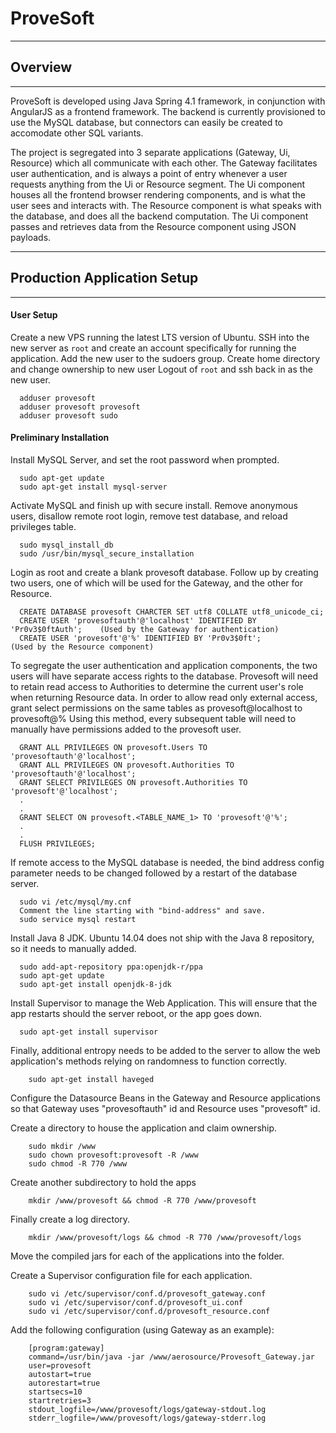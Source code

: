 # ProveSoft

---
## Overview
---
ProveSoft is developed using Java Spring 4.1 framework, in conjunction with AngularJS as a frontend framework. The backend is currently provisioned to use the MySQL database, but connectors can easily be created to accomodate other SQL variants.

The project is segregated into 3 separate applications (Gateway, Ui, Resource) which all communicate with each other. The Gateway facilitates user authentication, and is always a point of entry whenever a user requests anything from the Ui or Resource segment.
The Ui component houses all the frontend browser rendering components, and is what the user sees and interacts with.
The Resource component is what speaks with the database, and does all the backend computation. The Ui component passes and retrieves data from the Resource component using JSON payloads.

---
## Production Application Setup
---
#### User Setup
Create a new VPS running the latest LTS version of Ubuntu.
SSH into the new server as ```root``` and create an account specifically for running the application. 
Add the new user to the sudoers group.
Create home directory and change ownership to new user
Logout of ```root``` and ssh back in as the new user.
```
  adduser provesoft
  adduser provesoft provesoft
  adduser provesoft sudo
```

#### Preliminary Installation
Install MySQL Server, and set the root password when prompted.
```
  sudo apt-get update
  sudo apt-get install mysql-server
```
Activate MySQL and finish up with secure install. Remove anonymous users, disallow remote root login, remove test database, and reload privileges table.
```
  sudo mysql_install_db
  sudo /usr/bin/mysql_secure_installation
```
Login as root and create a blank provesoft database. Follow up by creating two users, one of which will be used for the Gateway, and the other for Resource.
```
  CREATE DATABASE provesoft CHARCTER SET utf8 COLLATE utf8_unicode_ci;
  CREATE USER 'provesoftauth'@'localhost' IDENTIFIED BY 'Pr0v3$0ftAuth';    (Used by the Gateway for authentication)
  CREATE USER 'provesoft'@'%' IDENTIFIED BY 'Pr0v3$0ft';                    (Used by the Resource component)
```
To segregate the user authentication and application components, the two users will have separate access rights to the database. Provesoft will need to retain read access to Authorities to determine the current user's role when returning Resource data. In order to allow read only external access, grant select permissions on the same tables as provesoft@localhost to provesoft@%
Using this method, every subsequent table will need to manually have permissions added to the provesoft user.
```
  GRANT ALL PRIVILEGES ON provesoft.Users TO 'provesoftauth'@'localhost';
  GRANT ALL PRIVILEGES ON provesoft.Authorities TO 'provesoftauth'@'localhost';
  GRANT SELECT PRIVILEGES ON provesoft.Authorities TO 'provesoft'@'localhost';
  .
  .
  GRANT SELECT ON provesoft.<TABLE_NAME_1> TO 'provesoft'@'%';
  .
  .
  FLUSH PRIVILEGES;
```

If remote access to the MySQL database is needed, the bind address config parameter needs to be changed followed by a restart of the database server.
```
  sudo vi /etc/mysql/my.cnf
  Comment the line starting with "bind-address" and save.
  sudo service mysql restart
```
Install Java 8 JDK. Ubuntu 14.04 does not ship with the Java 8 repository, so it needs to manually added.
```
  sudo add-apt-repository ppa:openjdk-r/ppa
  sudo apt-get update
  sudo apt-get install openjdk-8-jdk
```
Install Supervisor to manage the Web Application. This will ensure that the app restarts should the server reboot, or the app goes down.
```
  sudo apt-get install supervisor
```
Finally, additional entropy needs to be added to the server to allow the web application's methods relying on randomness to function correctly.
```
	sudo apt-get install haveged
```
Configure the Datasource Beans in the Gateway and Resource applications so that Gateway uses "provesoftauth" id and Resource uses "provesoft" id.


Create a directory to house the application and claim ownership.
```
	sudo mkdir /www
	sudo chown provesoft:provesoft -R /www
	sudo chmod -R 770 /www
```
Create another subdirectory to hold the apps
```
	mkdir /www/provesoft && chmod -R 770 /www/provesoft
```
Finally create a log directory.
```
	mkdir /www/provesoft/logs && chmod -R 770 /www/provesoft/logs
```
Move the compiled jars for each of the applications into the folder.

Create a Supervisor configuration file for each application.
```
	sudo vi /etc/supervisor/conf.d/provesoft_gateway.conf
	sudo vi /etc/supervisor/conf.d/provesoft_ui.conf
	sudo vi /etc/supervisor/conf.d/provesoft_resource.conf
```
Add the following configuration (using Gateway as an example):
```
	[program:gateway]
	command=/usr/bin/java -jar /www/aerosource/Provesoft_Gateway.jar
	user=provesoft
	autostart=true
	autorestart=true
	startsecs=10
	startretries=3
	stdout_logfile=/www/provesoft/logs/gateway-stdout.log
	stderr_logfile=/www/provesoft/logs/gateway-stderr.log
```
